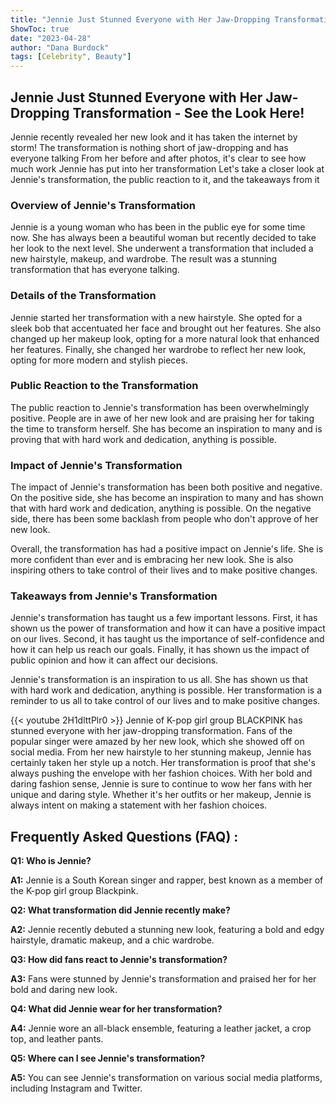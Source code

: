 ```yaml
---
title: "Jennie Just Stunned Everyone with Her Jaw-Dropping Transformation - See the Look Here!"
ShowToc: true 
date: "2023-04-28"
author: "Dana Burdock" 
tags: [Celebrity", Beauty"]
---
```

## Jennie Just Stunned Everyone with Her Jaw-Dropping Transformation - See the Look Here!

Jennie recently revealed her new look and it has taken the internet by storm! The transformation is nothing short of jaw-dropping and has everyone talking From her before and after photos, it's clear to see how much work Jennie has put into her transformation Let's take a closer look at Jennie's transformation, the public reaction to it, and the takeaways from it 

### Overview of Jennie's Transformation 

Jennie is a young woman who has been in the public eye for some time now. She has always been a beautiful woman but recently decided to take her look to the next level. She underwent a transformation that included a new hairstyle, makeup, and wardrobe. The result was a stunning transformation that has everyone talking. 

### Details of the Transformation 

Jennie started her transformation with a new hairstyle. She opted for a sleek bob that accentuated her face and brought out her features. She also changed up her makeup look, opting for a more natural look that enhanced her features. Finally, she changed her wardrobe to reflect her new look, opting for more modern and stylish pieces. 

### Public Reaction to the Transformation 

The public reaction to Jennie's transformation has been overwhelmingly positive. People are in awe of her new look and are praising her for taking the time to transform herself. She has become an inspiration to many and is proving that with hard work and dedication, anything is possible. 

### Impact of Jennie's Transformation 

The impact of Jennie's transformation has been both positive and negative. On the positive side, she has become an inspiration to many and has shown that with hard work and dedication, anything is possible. On the negative side, there has been some backlash from people who don't approve of her new look. 

Overall, the transformation has had a positive impact on Jennie's life. She is more confident than ever and is embracing her new look. She is also inspiring others to take control of their lives and to make positive changes. 

### Takeaways from Jennie's Transformation 

Jennie's transformation has taught us a few important lessons. First, it has shown us the power of transformation and how it can have a positive impact on our lives. Second, it has taught us the importance of self-confidence and how it can help us reach our goals. Finally, it has shown us the impact of public opinion and how it can affect our decisions. 

Jennie's transformation is an inspiration to us all. She has shown us that with hard work and dedication, anything is possible. Her transformation is a reminder to us all to take control of our lives and to make positive changes.

{{< youtube 2H1dlttPlr0 >}} 
Jennie of K-pop girl group BLACKPINK has stunned everyone with her jaw-dropping transformation. Fans of the popular singer were amazed by her new look, which she showed off on social media. From her new hairstyle to her stunning makeup, Jennie has certainly taken her style up a notch. Her transformation is proof that she's always pushing the envelope with her fashion choices. With her bold and daring fashion sense, Jennie is sure to continue to wow her fans with her unique and daring style. Whether it's her outfits or her makeup, Jennie is always intent on making a statement with her fashion choices.

## Frequently Asked Questions (FAQ) :
**Q1: Who is Jennie?**

**A1:** Jennie is a South Korean singer and rapper, best known as a member of the K-pop girl group Blackpink.

**Q2: What transformation did Jennie recently make?**

**A2:** Jennie recently debuted a stunning new look, featuring a bold and edgy hairstyle, dramatic makeup, and a chic wardrobe.

**Q3: How did fans react to Jennie's transformation?**

**A3:** Fans were stunned by Jennie's transformation and praised her for her bold and daring new look.

**Q4: What did Jennie wear for her transformation?**

**A4:** Jennie wore an all-black ensemble, featuring a leather jacket, a crop top, and leather pants.

**Q5: Where can I see Jennie's transformation?**

**A5:** You can see Jennie's transformation on various social media platforms, including Instagram and Twitter.



